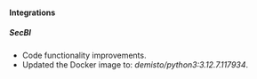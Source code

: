 #### Integrations

##### SecBI
- Code functionality improvements.
- Updated the Docker image to: *demisto/python3:3.12.7.117934*.